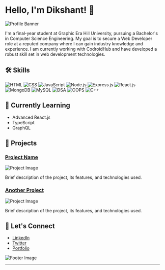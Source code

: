 # Hello, I'm Dikshant! 👋

![Profile Banner](https://via.placeholder.com/1000x300.png?text=Welcome+to+My+GitHub+Profile)

I'm a final-year student at Graphic Era Hill University, pursuing a Bachelor's in Computer Science Engineering. My goal is to secure a Web Developer role at a reputed company where I can gain industry knowledge and experience. I am currently working with CodroidHub and have developed a robust skill set in web development technologies.

## 🛠 Skills

![HTML](https://img.shields.io/badge/HTML-E34F26?style=for-the-badge&logo=html5&logoColor=white)
![CSS](https://img.shields.io/badge/CSS-1572B6?style=for-the-badge&logo=css3&logoColor=white)
![JavaScript](https://img.shields.io/badge/JavaScript-F7DF1E?style=for-the-badge&logo=javascript&logoColor=black)
![Node.js](https://img.shields.io/badge/Node.js-339933?style=for-the-badge&logo=nodedotjs&logoColor=white)
![Express.js](https://img.shields.io/badge/Express.js-000000?style=for-the-badge&logo=express&logoColor=white)
![React.js](https://img.shields.io/badge/React.js-61DAFB?style=for-the-badge&logo=react&logoColor=black)
![MongoDB](https://img.shields.io/badge/MongoDB-47A248?style=for-the-badge&logo=mongodb&logoColor=white)
![MySQL](https://img.shields.io/badge/MySQL-4479A1?style=for-the-badge&logo=mysql&logoColor=white)
![DSA](https://img.shields.io/badge/Data%20Structures%20and%20Algorithms-4CAF50?style=for-the-badge)
![OOPS](https://img.shields.io/badge/OOPS-9C27B0?style=for-the-badge)
![C++](https://img.shields.io/badge/C++-00599C?style=for-the-badge&logo=c%2B%2B&logoColor=white)

## 🌱 Currently Learning

- Advanced React.js
- TypeScript
- GraphQL

## 🚀 Projects

### [Project Name](https://github.com/yourusername/project-repo)
![Project Image](https://via.placeholder.com/300x200.png?text=Project+Image)

Brief description of the project, its features, and technologies used.

### [Another Project](https://github.com/yourusername/another-project-repo)
![Project Image](https://via.placeholder.com/300x200.png?text=Another+Project+Image)

Brief description of the project, its features, and technologies used.

## 💬 Let's Connect

- [LinkedIn](https://www.linkedin.com/in/yourlinkedin/)
- [Twitter](https://twitter.com/yourtwitterhandle)
- [Portfolio](https://yourportfolio.com)

![Footer Image](https://via.placeholder.com/1000x100.png?text=Thank+You+for+Visiting+My+Profile)

---

